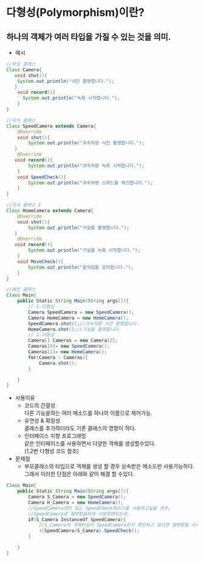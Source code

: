 # 다형성(Polymorphism)이란?
## 하나의 객체가 여러 타입을 가질 수 있는 것을 의미. 
* 예시
```JAVA
//부모 클래스
Class Camera{
   void shot(){
    System.out.println("사진 촬영합니다.");
   }
    void record(){
      System.out.println("녹화 시작합니다.");  
    }
}

//자식 클래스
Class SpeedCamera extends Camera{
    @Override
    void shot(){
        System.out.println("과속차량 사진 촬영합니다.");
   }
    @Override
   void record(){
        System.out.println("과속차량 녹화 시작합니다.");  
    }
    void SpeedCheck(){
        System.out.println("과속차량 스피드를 체크합니다.");  
    }
}

//자식 클래스 2
Class HomeCamera extends Camera{
    @Override
    void shot(){
        System.out.println("거실을 촬영합니다.");
   }
    @Override
   void record(){
        System.out.println("거실을 녹화 시작합니다.");  
    }
    void MoveCheck(){
        System.out.println("움직임을 감지합니다.");  
    }
}

//메인 클래스
Class Main{
    public Static String Main(String args[]){
        // 1.다형성
        Camera SpeedCamera = new SpeedCamera();
        Camera HomeCamera = new HomeCamera();
        SpeedCamera.shot();//과속차량 사진 촬영합니다.
        HomeCamera.shot();//거실을 촬영합니다.
        // 2.다형성
        Camera[] Cameras = new Camera[2];
        Cameras[0]= new SpeedCamera();
        Cameras[1]= new HomeCamera();
        for(Camera : Cameras){
            Camera.shot();
        } 

    }
}
```
- 사용이유
    - 코드의 간결성  
    다른 기능을하는 여러 메소드를 하나의 이름으로 제어가능.
    - 유연성 & 확장성  
    클래스를 추가하더라도 기존 클래스의 영향이 적다.
    - 인터페이스 지향 프로그래밍  
    같은 인터페이스를 사용하면서 다양한 객체를 생성할수있다.  
    (1,2번 다형성 코드 참조)
- 문제점
    - 부모클래스의 타입으로 객체를 생성 할 경우 상속받은 메소드만 사용가능하다.  
    그래서 이러한 단점은 아래와 같이 해결 할 수있다.
```JAVA
Class Main{
    public Static String Main(String args[]){
        Camera S_Camera = new SpeedCamera();
        Camera H_Camera = new HomeCamera();
        //SpeedCamera에만 있는 SpeedCheck메소드를 사용하고싶을 경우,  
        //SpeedCamera로 형변환을하여 사용하면되는데, 
        if(S_Camera InstanceOf SpeedCamera){
            //S_Camera의 객체타입이 SpeedCamera인지 확인하고 맞으면 형변환을 시켜 casting에러가 발생하는걸 방지한다.
            ((SpeedCamera)S_Camera).SpeedCheck();
        }

    }
} 

````
 

